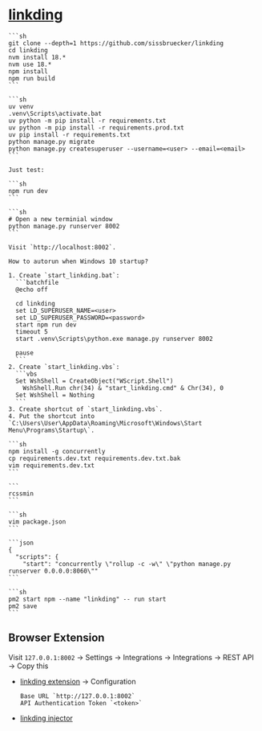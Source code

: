 # [linkding](https://github.com/sissbruecker/linkding)

````{tab} From source [^1]
```sh
git clone --depth=1 https://github.com/sissbruecker/linkding
cd linkding
nvm install 18.*
nvm use 18.*
npm install
npm run build
```

```sh
uv venv
.venv\Scripts\activate.bat
uv python -m pip install -r requirements.txt
uv python -m pip install -r requirements.prod.txt
uv pip install -r requirements.txt
python manage.py migrate
python manage.py createsuperuser --username=<user> --email=<email>
```

Just test:

```sh
npm run dev
```

```sh
# Open a new terminial window
python manage.py runserver 8002
```

Visit `http://localhost:8002`.
````

````{tab} Windows 10 [^2]
How to autorun when Windows 10 startup?

1. Create `start_linkding.bat`:
  ```batchfile
  @echo off

  cd linkding
  set LD_SUPERUSER_NAME=<user>
  set LD_SUPERUSER_PASSWORD=<password>
  start npm run dev
  timeout 5
  start .venv\Scripts\python.exe manage.py runserver 8002

  pause
  ```
2. Create `start_linkding.vbs`:
  ```vbs
  Set WshShell = CreateObject("WScript.Shell")
    WshShell.Run chr(34) & "start_linkding.cmd" & Chr(34), 0
  Set WshShell = Nothing
  ```
3. Create shortcut of `start_linkding.vbs`.
4. Put the shortcut into `C:\Users\User\AppData\Roaming\Microsoft\Windows\Start Menu\Programs\Startup\`.
````

````{tab} Ubuntu 22 ARM [^3]
```sh
npm install -g concurrently
cp requirements.dev.txt requirements.dev.txt.bak
vim requirements.dev.txt
```

```
rcssmin
```

```sh
vim package.json
```

```json
{
  "scripts": {
    "start": "concurrently \"rollup -c -w\" \"python manage.py runserver 0.0.0.0:8060\""
```

```sh
pm2 start npm --name "linkding" -- run start
pm2 save
```
````

## Browser Extension

Visit `127.0.0.1:8002` → Settings → Integrations → Integrations → REST API → Copy this

- [linkding extension](https://github.com/sissbruecker/linkding-extension) → Configuration
  ```
  Base URL `http://127.0.0.1:8002`
  API Authentication Token `<token>`
  ```
- [linkding injector](https://github.com/fivefold/linkding-injector)

[^1]: [Development](https://github.com/sissbruecker/linkding#development)
[^2]: [linkding - Setup](https://github.com/sissbruecker/linkding/blob/master/README.md#setup)
[^3]: [ModuleNotFoundError: No module named 'ruamel'](https://github.com/fair-workflows/nanopub/issues/106)